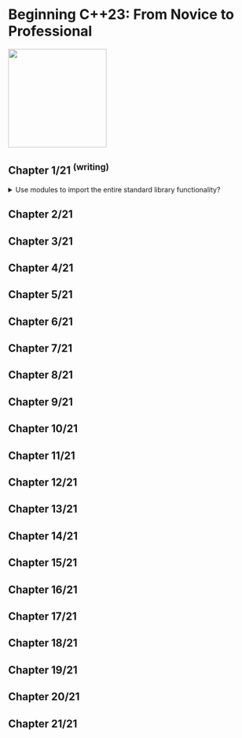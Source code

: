 # Beginning C++23: From Novice to Professional
<img src="../covers/9781484293423.jpg" width="200"/>

## Chapter 1/21 <sup>(writing)</sup>

<details>
<summary>Use modules to import the entire standard library functionality?</summary>

> ```cpp
> import std;   // brings the entire standard library
>
> int main()
> {
>     std::println("C++{}", 23);
> }
> ``````

> Origins:
> - Beginning C++23: From Novice to Professional - Chapter 1

> References:
---
</details>

## Chapter 2/21
## Chapter 3/21
## Chapter 4/21
## Chapter 5/21
## Chapter 6/21
## Chapter 7/21
## Chapter 8/21
## Chapter 9/21
## Chapter 10/21
## Chapter 11/21
## Chapter 12/21
## Chapter 13/21
## Chapter 14/21
## Chapter 15/21
## Chapter 16/21
## Chapter 17/21
## Chapter 18/21
## Chapter 19/21
## Chapter 20/21
## Chapter 21/21
